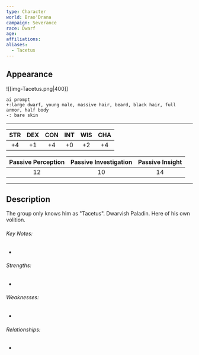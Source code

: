 ```yaml
---
type: Character
world: Brao'Drana
campaign: Severance
race: Dwarf
age: 
affiliations: 
aliases:
  - Tacetus
---
```

## Appearance
![[img-Tacetus.png|400]]
```
ai prompt
+:large dwarf, young male, massive hair, beard, black hair, full armor, half body
-: bare skin
```
---

| STR | DEX | CON | INT | WIS | CHA |
| :-: | :-: | :-: | :-: | :-: | :-: |
| +4  | +1  | +4  | +0  | +2  | +4  |

| Passive Perception | Passive Investigation | Passive Insight |
| :----------------: | :-------------------: | :-------------: |
|         12         |          10           |       14        |

---

## Description
The group only knows him as "Tacetus".
Dwarvish Paladin.
Here of his own volition.

###### Key Notes:
- 

###### Strengths:
- 

###### Weaknesses:
- 

###### Relationships:
- 